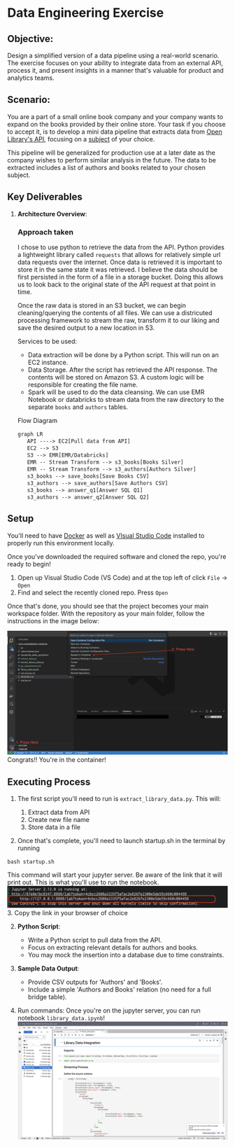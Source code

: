 # Data Engineering Exercise

## Objective:
Design a simplified version of a data pipeline using a real-world scenario. The exercise focuses on your ability to integrate data from an external API, process it, and present insights in a manner that's valuable for product and analytics teams.

## Scenario:
 You are a part of a small online book company and your company wants to expand on the books provided by their online store. Your task if you choose to accept it, is to develop a mini data pipeline that extracts data from [Open Library's API](https://openlibrary.org/developers/api), focusing on a [subject](https://openlibrary.org/dev/docs/api/subjects) of your choice.

This pipeline will be generalized for production use at a later date as the company wishes to perform similar analysis in the future. The data to be extracted includes a list of authors and books related to your chosen subject.

## Key Deliverables
1. **Architecture Overview**:

   ### Approach taken
   I chose to use python to retrieve the data from the API. Python provides a lightweight library called `requests` that allows for relatively simple url data requests over the internet. Once data is retrieved it is important to store it in the same state it was retrieved. I believe the data should be first persisted in the form of a file in a storage bucket. Doing this allows us to look back to the original state of the API request at that point in time.

   Once the raw data is stored in an S3 bucket, we can begin cleaning/querying the contents of all files. We can use a districuted processing framework to stream the raw, transform it to our liking and save the desired  output to a new location in S3.

   Services to be used:
      - Data extraction will be done by a Python script. This will run on an EC2 instance.
      - Data Storage. After the script has retrieved the API response. The contents will be stored on Amazon S3. A custom logic will be responsible for creating the file name.
      - Spark will be used to do the data cleansing. We can use EMR Notebook or databricks to stream data from the raw directory to the separate `books` and `authors` tables.

   Flow Diagram
   ```mermaid
   graph LR
      API ----> EC2[Pull data from API]
      EC2 --> S3
      S3 --> EMR[EMR/Databricks]
      EMR -- Stream Transform --> s3_books[Books Silver]
      EMR -- Stream Transform --> s3_authors[Authors Silver]
      s3_books --> save_books[Save Books CSV]
      s3_authors --> save_authors[Save Authors CSV]
      s3_books --> answer_q1[Answer SQL Q1]
      s3_authors --> answer_q2[Answer SQL Q2]
   ```


Setup
---
You'll need to have [Docker](https://www.docker.com/products/docker-desktop/) as well as [VIsual Studio Code](https://code.visualstudio.com/download) installed to properly run this environment locally.

Once you've downloaded the required software and cloned the repo, you're ready to begin!
   
   1. Open up Visual Studio Code (VS Code) and at the top left of click `File` -> `Open`
   2. Find and select the recently cloned repo. Press `Open`

   Once that's done, you should see that the project becomes your main workspace folder. With the repository as your main folder, follow the instructions in the image below:

   ![alt text](launch_dev_container.png)
   Congrats!! You're in the container!


Executing Process
---
1. The first script you'll need to run is `extract_library_data.py`. This will:
   1. Extract data from API
   2. Create new file name
   3. Store data in a file

2. Once that's complete, you'll need to launch startup.sh in the terminal by running
```
bash startup.sh
```
This command will start your jupyter server. Be aware of the link that it will print out. This is what you'll use to run the notebook.
![jupyter llink](jupyter_link.png)
3. Copy the link in your browser of choice


2. **Python Script**:
   - Write a Python script to pull data from the API.
   - Focus on extracting relevant details for authors and books.
   - You may mock the insertion into a database due to time constraints.

3. **Sample Data Output**:
   - Provide CSV outputs for 'Authors' and 'Books'.
   - Include a simple 'Authors and Books' relation (no need for a full bridge table).

4. Run commands:
   Once you're on the jupyter server, you can run notebook `library_data.ipynb`!
   ![notebook preview](notebook_preview.png)